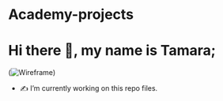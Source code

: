 # Academy-projects
# Hi there 👋, my name is Tamara; 

(![Wireframe](/img/icon.png))


- ✍️ I’m currently working on this repo files. 